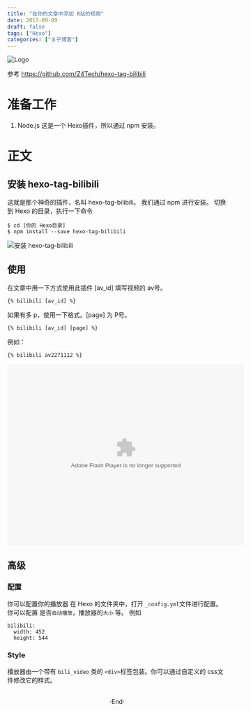 ```yaml
---
title: "在你的文章中添加 B站的视频"
date: 2017-09-09
draft: false
tags: ["Hexo"]
categories: ["关于博客"]
---
```


<img src="https://mogeko.github.io/images/005/logo.png"  alt="Logo"  style="border:0" />

参考 <https://github.com/Z4Tech/hexo-tag-bilibili>

<!-- more -->

# 准备工作

1. Node.js 这是一个 Hexo插件，所以通过 npm 安装。

# 正文

## 安装 hexo-tag-bilibili

这就是那个神奇的插件，名叫 hexo-tag-bilibili。
我们通过 npm 进行安装。
切换到 Hexo 的目录，执行一下命令

```shell
$ cd [你的 Hexo目录]
$ npm install --save hexo-tag-bilibili
```

<img alt="安装 hexo-tag-bilibili" src="https://mogeko.github.io/images/005/install_hexo-tag-bilibili.png">

## 使用

在文章中用一下方式使用此插件
[av_id] 填写视频的 av号。

```shell
{% bilibili [av_id] %}
```

如果有多 p，使用一下格式。[page] 为 P号。

```shell
{% bilibili [av_id] [page] %}
```

例如：

```shell
{% bilibili av2271112 %}
```

<embed height="415" width="544" quality="high" allowfullscreen="true" type="application/x-shockwave-flash" src="//static.hdslb.com/miniloader.swf" flashvars="aid=2271112&amp;p=1">

## 高级

### 配置

你可以配置你的播放器
在 Hexo 的文件夹中，打开 `_config.yml`文件进行配置。
你可以配置 是否`自动播放`，播放器的`大小` 等。
例如

```shell
bilibili:
  width: 452
  height: 544
```

### Style

播放器由一个带有 `bili_video` 类的 `<div>`标签包装。你可以通过自定义的 css文件修改它的样式。



<br>

<center>  ·End·  </center>